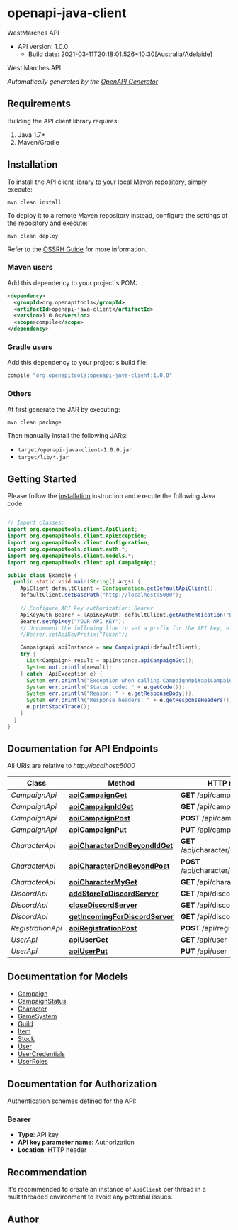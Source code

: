 # openapi-java-client

WestMarches API
- API version: 1.0.0
  - Build date: 2021-03-11T20:18:01.526+10:30[Australia/Adelaide]

West Marches API


*Automatically generated by the [OpenAPI Generator](https://openapi-generator.tech)*


## Requirements

Building the API client library requires:
1. Java 1.7+
2. Maven/Gradle

## Installation

To install the API client library to your local Maven repository, simply execute:

```shell
mvn clean install
```

To deploy it to a remote Maven repository instead, configure the settings of the repository and execute:

```shell
mvn clean deploy
```

Refer to the [OSSRH Guide](http://central.sonatype.org/pages/ossrh-guide.html) for more information.

### Maven users

Add this dependency to your project's POM:

```xml
<dependency>
  <groupId>org.openapitools</groupId>
  <artifactId>openapi-java-client</artifactId>
  <version>1.0.0</version>
  <scope>compile</scope>
</dependency>
```

### Gradle users

Add this dependency to your project's build file:

```groovy
compile "org.openapitools:openapi-java-client:1.0.0"
```

### Others

At first generate the JAR by executing:

```shell
mvn clean package
```

Then manually install the following JARs:

* `target/openapi-java-client-1.0.0.jar`
* `target/lib/*.jar`

## Getting Started

Please follow the [installation](#installation) instruction and execute the following Java code:

```java

// Import classes:
import org.openapitools.client.ApiClient;
import org.openapitools.client.ApiException;
import org.openapitools.client.Configuration;
import org.openapitools.client.auth.*;
import org.openapitools.client.models.*;
import org.openapitools.client.api.CampaignApi;

public class Example {
  public static void main(String[] args) {
    ApiClient defaultClient = Configuration.getDefaultApiClient();
    defaultClient.setBasePath("http://localhost:5000");
    
    // Configure API key authorization: Bearer
    ApiKeyAuth Bearer = (ApiKeyAuth) defaultClient.getAuthentication("Bearer");
    Bearer.setApiKey("YOUR API KEY");
    // Uncomment the following line to set a prefix for the API key, e.g. "Token" (defaults to null)
    //Bearer.setApiKeyPrefix("Token");

    CampaignApi apiInstance = new CampaignApi(defaultClient);
    try {
      List<Campaign> result = apiInstance.apiCampaignGet();
      System.out.println(result);
    } catch (ApiException e) {
      System.err.println("Exception when calling CampaignApi#apiCampaignGet");
      System.err.println("Status code: " + e.getCode());
      System.err.println("Reason: " + e.getResponseBody());
      System.err.println("Response headers: " + e.getResponseHeaders());
      e.printStackTrace();
    }
  }
}

```

## Documentation for API Endpoints

All URIs are relative to *http://localhost:5000*

Class | Method | HTTP request | Description
------------ | ------------- | ------------- | -------------
*CampaignApi* | [**apiCampaignGet**](docs/CampaignApi.md#apiCampaignGet) | **GET** /api/campaign | 
*CampaignApi* | [**apiCampaignIdGet**](docs/CampaignApi.md#apiCampaignIdGet) | **GET** /api/campaign/{id} | 
*CampaignApi* | [**apiCampaignPost**](docs/CampaignApi.md#apiCampaignPost) | **POST** /api/campaign | 
*CampaignApi* | [**apiCampaignPut**](docs/CampaignApi.md#apiCampaignPut) | **PUT** /api/campaign | 
*CharacterApi* | [**apiCharacterDndBeyondIdGet**](docs/CharacterApi.md#apiCharacterDndBeyondIdGet) | **GET** /api/character/dndBeyond/{id} | 
*CharacterApi* | [**apiCharacterDndBeyondPost**](docs/CharacterApi.md#apiCharacterDndBeyondPost) | **POST** /api/character/dndBeyond | 
*CharacterApi* | [**apiCharacterMyGet**](docs/CharacterApi.md#apiCharacterMyGet) | **GET** /api/character/my | 
*DiscordApi* | [**addStoreToDiscordServer**](docs/DiscordApi.md#addStoreToDiscordServer) | **GET** /api/discord/store/{id} | 
*DiscordApi* | [**closeDiscordServer**](docs/DiscordApi.md#closeDiscordServer) | **GET** /api/discord/close | 
*DiscordApi* | [**getIncomingForDiscordServer**](docs/DiscordApi.md#getIncomingForDiscordServer) | **GET** /api/discord/stack | 
*RegistrationApi* | [**apiRegistrationPost**](docs/RegistrationApi.md#apiRegistrationPost) | **POST** /api/registration | 
*UserApi* | [**apiUserGet**](docs/UserApi.md#apiUserGet) | **GET** /api/user | 
*UserApi* | [**apiUserPut**](docs/UserApi.md#apiUserPut) | **PUT** /api/user | 


## Documentation for Models

 - [Campaign](docs/Campaign.md)
 - [CampaignStatus](docs/CampaignStatus.md)
 - [Character](docs/Character.md)
 - [GameSystem](docs/GameSystem.md)
 - [Guild](docs/Guild.md)
 - [Item](docs/Item.md)
 - [Stock](docs/Stock.md)
 - [User](docs/User.md)
 - [UserCredentials](docs/UserCredentials.md)
 - [UserRoles](docs/UserRoles.md)


## Documentation for Authorization

Authentication schemes defined for the API:
### Bearer

- **Type**: API key
- **API key parameter name**: Authorization
- **Location**: HTTP header


## Recommendation

It's recommended to create an instance of `ApiClient` per thread in a multithreaded environment to avoid any potential issues.

## Author



